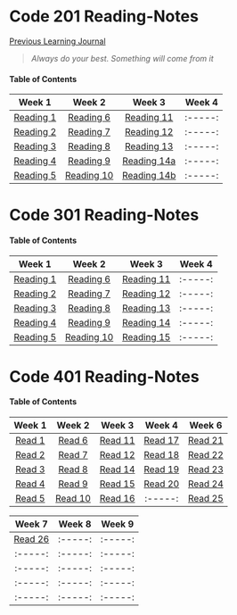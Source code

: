 # Code 201 Reading-Notes


[Previous Learning Journal](https://kozer2.github.io/Learning-Journal/)


> *Always do your best. Something will come from it*




#### Table of Contents


|Week 1                       |Week 2                      |Week 3                         | Week 4 | 
|:-----:                      |:-----:                     |:-----:                        |:-----: |
|[Reading 1](Reading-01.md)   |[Reading 6](Reading-06.md)  |[Reading 11](Reading-11.md)    |:-----: |
|[Reading 2](Reading-02.md)   |[Reading 7](Reading-07.md)  |[Reading 12](Reading-12.md)    |:-----: |
|[Reading 3](Reading-03.md)   |[Reading 8](Reading-08.md)  |[Reading 13](Reading-13.md)    |:-----: |
|[Reading 4](Reading-04.md)   |[Reading 9](Reading-09.md)  |[Reading 14a](Reading-14a.md)  |:-----: |
|[Reading 5](Reading-05.md)   |[Reading 10](Reading-10.md) |[Reading 14b](Reading-14b.md)  |:-----: |  
 
 
 
 
 
 
 # Code 301 Reading-Notes
 
 
 #### Table of Contents


|Week 1                       |Week 2                        |Week 3                         | Week 4 | 
|:-----:                      |:-----:                       |:-----:                        |:-----: |
|[Reading 1](Reading-301.md)  |[Reading 6](Reading-306.md)   |[Reading 11](Reading-311.md)   |:-----: |
|[Reading 2](Reading-302.md)  |[Reading 7](Reading-307.md)   |[Reading 12](Reading-312.md)   |:-----: |
|[Reading 3](Reading-303.md)  |[Reading 8](Reading-308.md)   |[Reading 13](Reading-313.md)   |:-----: |
|[Reading 4](Reading-304.md)  |[Reading 9](Reading-309.md)   |[Reading 14](Reading-314.md)   |:-----: |
|[Reading 5](Reading-305.md)  |[Reading 10](Reading-310.md)  |[Reading 15](Reading-315.md)   |:-----: |  


 # Code 401 Reading-Notes
 
 
 #### Table of Contents


|Week 1                    |Week 2                    |Week 3                     | Week 4                   | Week 6                     
|:-----:                   |:-----:                   |:-----:                    |:-----:                   | :-----:                  
|[Read 1](Reading-401.md)  |[Read 6](Reading-406.md)  |[Read 11](Reading-411.md)  |[Read 17](Reading-417.md) |[Read 21](Reading-421.md)  |
|[Read 2](Reading-402.md)  |[Read 7](Reading-407.md)  |[Read 12](Reading-412.md)  |[Read 18](Reading-418.md) |[Read 22](Reading-422.md)  |
|[Read 3](Reading-403.md)  |[Read 8](Reading-408.md)  |[Read 14](Reading-414.md)  |[Read 19](Reading-419.md) |[Read 23](Reading-423.md)  |
|[Read 4](Reading-404.md)  |[Read 9](Reading-409.md)  |[Read 15](Reading-415.md)  |[Read 20](Reading-420.md) |[Read 24](Reading-424.md)  |
|[Read 5](Reading-405.md)  |[Read 10](Reading-410.md) |[Read 16](Reading-416.md)  |:-----:                   |[Read 25](Reading-425.md)  |

|Week 7                     |Week 8   | Week 9 | 
|:-----:                    |:-----:  |:-----: |
|[Read 26](Reading-426.md)  |:-----:  |:-----: |
|:-----:                    |:-----:  |:-----: |
|:-----:                    |:-----:  |:-----: |
|:-----:                    |:-----:  |:-----: |
|:-----:                    |:-----:  |:-----: |


